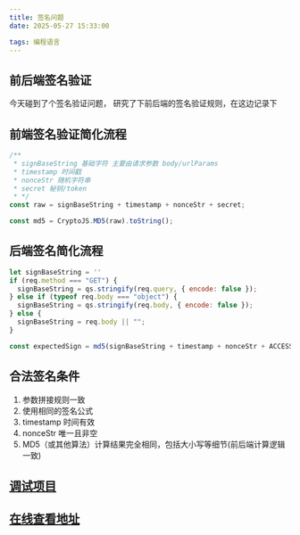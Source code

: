 ```yaml
---
title: 签名问题
date: 2025-05-27 15:33:00

tags: 编程语言
---
```


## 前后端签名验证

今天碰到了个签名验证问题， 研究了下前后端的签名验证规则，在这边记录下

## 前端签名验证简化流程

```js
/**
 * signBaseString 基础字符 主要由请求参数 body/urlParams
 * timestamp 时间戳
 * nonceStr 随机字符串
 * secret 秘钥/token
 * */
const raw = signBaseString + timestamp + nonceStr + secret;

const md5 = CryptoJS.MD5(raw).toString();
```

## 后端签名简化流程

```js
let signBaseString = ''
if (req.method === "GET") {
  signBaseString = qs.stringify(req.query, { encode: false });
} else if (typeof req.body === "object") {
  signBaseString = qs.stringify(req.body, { encode: false });
} else {
  signBaseString = req.body || "";
}

const expectedSign = md5(signBaseString + timestamp + nonceStr + ACCESS_SECRET);
```

## 合法签名条件

1. 参数拼接规则一致
2. 使用相同的签名公式
3. timestamp 时间有效
4. nonceStr 唯一且非空
5. MD5（或其他算法）计算结果完全相同，包括大小写等细节(前后端计算逻辑一致)

## [调试项目](https://github.com/a417420427/sign-validator)

## [在线查看地址](http://secretclubscn.com/sign-validator)